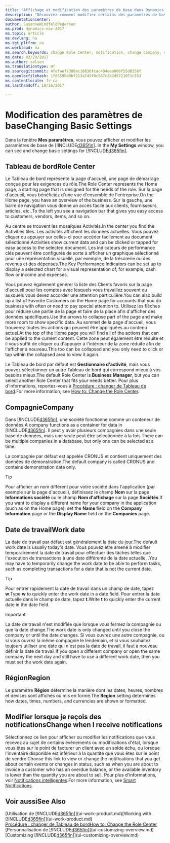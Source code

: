```yaml
---
title: "Affichage et modification des paramètres de base dans Dynamics NAV"
description: "Découvrez comment modifier certains des paramètres de base de Dynamics NAV, par exemple, le tableau de bord, la compagnie, ou la date de travail."
documentationcenter: 
author: SusanneWindfeldPedersen
ms.prod: dynamics-nav-2017
ms.topic: article
ms.devlang: na
ms.tgt_pltfrm: na
ms.workload: na
ms.search.keywords: change Role Center, notification, change company, change work date
ms.date: 03/29/2017
ms.author: solsen
ms.translationtype: HT
ms.sourcegitcommit: 4fefaef7380ac10836fcac404eea006f55d8556f
ms.openlocfilehash: 1fd559bd0bf213a745f0c567c2b2d5721071c553
ms.contentlocale: fr-ca
ms.lasthandoff: 10/16/2017

---
```

# <a name="changing-basic-settings"></a><span data-ttu-id="18b46-103">Modification des paramètres de base</span><span class="sxs-lookup"><span data-stu-id="18b46-103">Changing Basic Settings</span></span>
<span data-ttu-id="18b46-104">Dans la fenêtre **Mes paramètres**, vous pouvez afficher et modifier les paramètres de base de [!INCLUDE[d365fin](includes/d365fin_md.md)]..</span><span class="sxs-lookup"><span data-stu-id="18b46-104">In the **My Settings** window, you can see and change basic settings for [!INCLUDE[d365fin](includes/d365fin_md.md)].</span></span>  

## <a name="role-center"></a><span data-ttu-id="18b46-105">Tableau de bord</span><span class="sxs-lookup"><span data-stu-id="18b46-105">Role Center</span></span>
<span data-ttu-id="18b46-106">Le Tableau de bord représente la page d'accueil, une page de démarrage conçue pour les exigences du rôle.</span><span class="sxs-lookup"><span data-stu-id="18b46-106">The Role Center represents the Home page, a starting page that is designed for the needs of the role.</span></span> <span data-ttu-id="18b46-107">Sur la page d'accueil, vous bénéficiez d'une vue d'ensemble de l'entreprise.</span><span class="sxs-lookup"><span data-stu-id="18b46-107">On the Home page, you have an overview of the business.</span></span> <span data-ttu-id="18b46-108">Sur la gauche, une barre de navigation vous donne un accès facile aux clients, fournisseurs, articles, etc..</span><span class="sxs-lookup"><span data-stu-id="18b46-108">To the left you see a navigation bar that gives you easy access to customers, vendors, items, and so on.</span></span>

<span data-ttu-id="18b46-109">Au centre se trouvent les mosaïques Activités.</span><span class="sxs-lookup"><span data-stu-id="18b46-109">In the center you find the Activities tiles.</span></span> <span data-ttu-id="18b46-110">Les activités affichent les données actuelles. Vous pouvez cliquer ou appuyer sur celles-ci pour accéder facilement au document sélectionné.</span><span class="sxs-lookup"><span data-stu-id="18b46-110">Activities show current data and can be clicked or tapped for easy access to the selected document.</span></span> <span data-ttu-id="18b46-111">Les indicateurs de performance clés peuvent être configurés de sorte à afficher un graphique sélectionné pour une représentation visuelle, par exemple, de la trésorerie ou des revenus et des dépenses.</span><span class="sxs-lookup"><span data-stu-id="18b46-111">The Key Performance Indicators can be set up to display a selected chart for a visual representation of, for example, cash flow or income and expenses.</span></span>

<span data-ttu-id="18b46-112">Vous pouvez également générer la liste des Clients favoris sur la page d'accueil pour les comptes avec lesquels vous travaillez souvent ou auxquels vous devez accorder une attention particulière.</span><span class="sxs-lookup"><span data-stu-id="18b46-112">You can also build up a list of Favorite Customers on the Home page for accounts that you do business with often or need to pay special attention to.</span></span> <span data-ttu-id="18b46-113">Utilisez les flèches pour réduire une partie de la page et faire de la place afin d'afficher des données spécifiques.</span><span class="sxs-lookup"><span data-stu-id="18b46-113">Use the arrows to collapse part of the page and make more room to show specific data.</span></span> <span data-ttu-id="18b46-114">Au sommet de la page d'accueil, vous trouverez toutes les actions qui peuvent être appliquées au contenu actuel.</span><span class="sxs-lookup"><span data-stu-id="18b46-114">At the top of the Home page you will find all of the actions that can be applied to the current content.</span></span> <span data-ttu-id="18b46-115">Cette zone peut également être réduite et il vous suffit de cliquer ou d'appuyer à l'intérieur de la zone réduite afin de l'afficher à nouveau.</span><span class="sxs-lookup"><span data-stu-id="18b46-115">This too can be collapsed and you only need to click or tap within the collapsed area to view it again.</span></span>

<span data-ttu-id="18b46-116">Le Tableau de bord par défaut est **Gestionnaire d'activité**, mais vous pouvez sélectionner un autre Tableau de bord qui correspond mieux à vos besoins mieux.</span><span class="sxs-lookup"><span data-stu-id="18b46-116">The default Role Center is **Business Manager**, but you can select another Role Center that fits your needs better.</span></span> <span data-ttu-id="18b46-117">Pour plus d'informations, reportez-vous à [Procédure : changer de Tableau de bord](change-role.md).</span><span class="sxs-lookup"><span data-stu-id="18b46-117">For more information, see [How to: Change the Role Center](change-role.md).</span></span>

## <a name="company"></a><span data-ttu-id="18b46-118">Compagnie</span><span class="sxs-lookup"><span data-stu-id="18b46-118">Company</span></span>
<span data-ttu-id="18b46-119">Dans [!INCLUDE[d365fin](includes/d365fin_md.md)], une société fonctionne comme un conteneur de données.</span><span class="sxs-lookup"><span data-stu-id="18b46-119">A company functions as a container for data in [!INCLUDE[d365fin](includes/d365fin_md.md)].</span></span> <span data-ttu-id="18b46-120">Il peut y avoir plusieurs compagnies dans une seule base de données, mais une seule peut être sélectionnée à la fois.</span><span class="sxs-lookup"><span data-stu-id="18b46-120">There can be multiple companies in a database, but only one can be selected at a time.</span></span>

<span data-ttu-id="18b46-121">La compagnie par défaut est appelée CRONUS et contient uniquement des données de démonstration.</span><span class="sxs-lookup"><span data-stu-id="18b46-121">The default company is called CRONUS and contains demonstration data only.</span></span>

> [!TIP]  
>   <span data-ttu-id="18b46-122">Pour afficher un nom différent pour votre société dans l'application (par exemple sur la page d'accueil), définissez le champ **Nom** sur la page **Informations société** ou le champ **Nom d'affichage** sur la page **Sociétés**.</span><span class="sxs-lookup"><span data-stu-id="18b46-122">If you want to display a different name for your company in the application (such as on the Home page), set the **Name** field on the **Company Information** page or the **Display Name** field on the **Companies** page.</span></span>  

## <a name="work-date"></a><span data-ttu-id="18b46-123">Date de travail</span><span class="sxs-lookup"><span data-stu-id="18b46-123">Work date</span></span>
<span data-ttu-id="18b46-124">La date de travail par défaut est généralement la date du jour.</span><span class="sxs-lookup"><span data-stu-id="18b46-124">The default work date is usually today's date.</span></span> <span data-ttu-id="18b46-125">Vous pouvez être amené à modifier temporairement la date de travail pour effectuer des tâches telles que l'exécution de transactions à une date différente de la date actuelle, .</span><span class="sxs-lookup"><span data-stu-id="18b46-125">You may have to temporarily change the work date to be able to perform tasks, such as completing transactions for a date that is not the current date.</span></span>

> [!TIP]  
>   <span data-ttu-id="18b46-126">Pour entrer rapidement la date de travail dans un champ de date, tapez **w**.</span><span class="sxs-lookup"><span data-stu-id="18b46-126">Type **w** to quickly enter the work date in a date field.</span></span> <span data-ttu-id="18b46-127">Pour entrer la date actuelle dans le champ de date, tapez **t**.</span><span class="sxs-lookup"><span data-stu-id="18b46-127">Write **t** to quickly enter the current date in the date field.</span></span>

> [!IMPORTANT]  
>   <span data-ttu-id="18b46-128">La date de travail n'est modifiée que lorsque vous fermez la compagnie ou que la date change.</span><span class="sxs-lookup"><span data-stu-id="18b46-128">The work date is only changed until you close the company or until the date changes.</span></span> <span data-ttu-id="18b46-129">Si vous ouvrez une autre compagnie, ou si vous ouvrez la même compagnie le lendemain, et si vous souhaitez toujours utiliser une date qui n'est pas la date de travail, il faut à nouveau définir la date de travail.</span><span class="sxs-lookup"><span data-stu-id="18b46-129">If you open a different company or open the same company the next day and still have to use a different work date, then you must set the work date again.</span></span>

## <a name="region"></a><span data-ttu-id="18b46-130">Région</span><span class="sxs-lookup"><span data-stu-id="18b46-130">Region</span></span>
<span data-ttu-id="18b46-131">Le paramètre **Région** détermine la manière dont les dates, heures, nombres et devises sont affichés ou mis en forme.</span><span class="sxs-lookup"><span data-stu-id="18b46-131">The **Region** setting determines how dates, times, numbers, and currencies are shown or formatted.</span></span>   

## <a name="change-when-i-receive-notifications"></a><span data-ttu-id="18b46-132">Modifier lorsque je reçois des notifications</span><span class="sxs-lookup"><span data-stu-id="18b46-132">Change when I receive notifications</span></span>
<span data-ttu-id="18b46-133">Sélectionnez ce lien pour afficher ou modifier les notifications que vous recevez au sujet de certains événements ou modifications d'état, lorsque vous êtes sur le point de facturer un client avec un solde échu, ou lorsque l'inventaire disponible est inférieur à la quantité que vous êtes sur le point de vendre.</span><span class="sxs-lookup"><span data-stu-id="18b46-133">Choose this link to view or change the notifications that you get about certain events or changes in status, such as when you are about to invoice a customer who has an overdue balance, or the available inventory is lower than the quantity you are about to sell.</span></span> <span data-ttu-id="18b46-134">Pour plus d'informations, voir [Notifications intelligentes](ui-smart-notifications.md).</span><span class="sxs-lookup"><span data-stu-id="18b46-134">For more information, see [Smart Notifications](ui-smart-notifications.md).</span></span>

## <a name="see-also"></a><span data-ttu-id="18b46-135">Voir aussi</span><span class="sxs-lookup"><span data-stu-id="18b46-135">See Also</span></span>
<span data-ttu-id="18b46-136">[Utilisation de [!INCLUDE[d365fin](includes/d365fin_md.md)]](ui-work-product.md)</span><span class="sxs-lookup"><span data-stu-id="18b46-136">[Working with [!INCLUDE[d365fin](includes/d365fin_md.md)]](ui-work-product.md)</span></span>  
[<span data-ttu-id="18b46-137">Procédure : changer de Tableau de bord</span><span class="sxs-lookup"><span data-stu-id="18b46-137">How to: Change the Role Center</span></span>](change-role.md)  
<span data-ttu-id="18b46-138">[Personnalisation de [!INCLUDE[d365fin](includes/d365fin_md.md)]](ui-customizing-overview.md)</span><span class="sxs-lookup"><span data-stu-id="18b46-138">[Customizing [!INCLUDE[d365fin](includes/d365fin_md.md)]](ui-customizing-overview.md)</span></span>  


